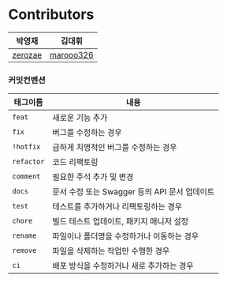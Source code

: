 # Contributors

|                           박영재                           |                            김대휘                             |
|:-------------------------------------------------------:|:----------------------------------------------------------:|
| <center>[zerozae](https://github.com/park0jae)</center> | <center>[marooo326](https://github.com/marooo326)</center> |

### 커밋컨벤션

| 태그이름       | 내용                              |
|------------|---------------------------------|
| `feat`     | 새로운 기능 추가                       |
| `fix `     | 버그를 수정하는 경우                     |
| `!hotfix`  | 급하게 치명적인 버그를 수정하는 경우            |
| `refactor` | 코드 리팩토링                         |
| `comment`  | 필요한 주석 추가 및 변경                  |
| `docs`	    | 문서 수정 또는 Swagger 등의 API 문서 업데이트 |
| `test`     | 테스트를 추가하거나 리팩토링하는 경우            |
| `chore`	   | 빌드 테스트 업데이트, 패키지 매니저 설정         |
| `rename`   | 파일이나 폴더명을 수정하거나 이동하는 경우         |
| `remove`   | 파일을 삭제하는 작업만 수행한 경우             |
| `ci`       | 배포 방식을 수정하거나 새로 추가하는 경우         |
